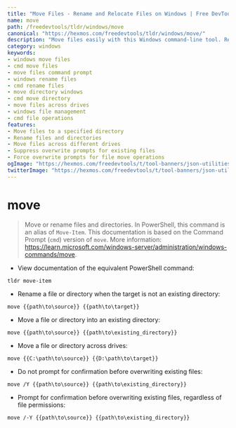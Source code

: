 ```yaml
---
title: "Move Files - Rename and Relocate Files on Windows | Free DevTools"
name: move
path: /freedevtools/tldr/windows/move
canonical: "https://hexmos.com/freedevtools/tldr/windows/move/"
description: "Move files easily with this Windows command-line tool. Rename and relocate files and directories within and across drives. Free online tool, no registration required."
category: windows
keywords:
- windows move files
- cmd move files
- move files command prompt
- windows rename files
- cmd rename files
- move directory windows
- cmd move directory
- move files across drives
- windows file management
- cmd file operations
features:
- Move files to a specified directory
- Rename files and directories
- Move files across different drives
- Suppress overwrite prompts for existing files
- Force overwrite prompts for file move operations
ogImage: "https://hexmos.com/freedevtools/t/tool-banners/json-utilities-banner.png"
twitterImage: "https://hexmos.com/freedevtools/t/tool-banners/json-utilities-banner.png"
---
```


# move

> Move or rename files and directories.
> In PowerShell, this command is an alias of `Move-Item`. This documentation is based on the Command Prompt (`cmd`) version of `move`.
> More information: <https://learn.microsoft.com/windows-server/administration/windows-commands/move>.

- View documentation of the equivalent PowerShell command:

`tldr move-item`

- Rename a file or directory when the target is not an existing directory:

`move {{path\to\source}} {{path\to\target}}`

- Move a file or directory into an existing directory:

`move {{path\to\source}} {{path\to\existing_directory}}`

- Move a file or directory across drives:

`move {{C:\path\to\source}} {{D:\path\to\target}}`

- Do not prompt for confirmation before overwriting existing files:

`move /Y {{path\to\source}} {{path\to\existing_directory}}`

- Prompt for confirmation before overwriting existing files, regardless of file permissions:

`move /-Y {{path\to\source}} {{path\to\existing_directory}}`
